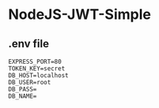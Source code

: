 # NodeJS-JWT-Simple
## .env file
```
EXPRESS_PORT=80
TOKEN_KEY=secret
DB_HOST=localhost
DB_USER=root
DB_PASS=
DB_NAME=
```
<!-- text in README.md in github -->